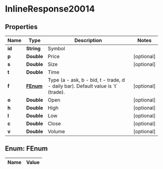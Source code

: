 
# InlineResponse20014

## Properties
Name | Type | Description | Notes
------------ | ------------- | ------------- | -------------
**id** | **String** | Symbol | 
**p** | **Double** | Price |  [optional]
**s** | **Double** | Size |  [optional]
**t** | **Double** | Time | 
**f** | [**FEnum**](#FEnum) | Type (a - ask, b - bid, t - trade, d - daily bar). Default value is &#x60;t&#x60; (trade). |  [optional]
**o** | **Double** | Open |  [optional]
**h** | **Double** | High |  [optional]
**l** | **Double** | Low |  [optional]
**c** | **Double** | Close |  [optional]
**v** | **Double** | Volume |  [optional]


<a name="FEnum"></a>
## Enum: FEnum
Name | Value
---- | -----



